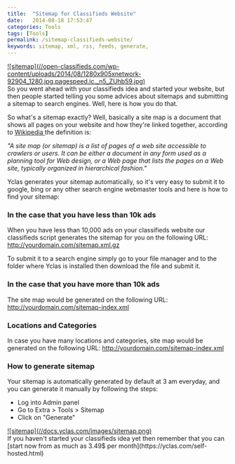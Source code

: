 ```yaml
---
title:  "Sitemap for Classifieds Website"
date:   2014-08-18 17:53:47
categories: Tools
tags: [Tools]
permalink: /sitemap-classifieds-website/
keywords: sitemap, xml, rss, feeds, generate,
---
```

<a href="//open-classifieds.com/wp-content/uploads/2014/08/1280x905xnetwork-92904_1280.jpg.pagespeed.ic._n5_ZUhb59.jpg" class="thumbnail gallery-item" data-gallery>
![sitemap](//open-classifieds.com/wp-content/uploads/2014/08/1280x905xnetwork-92904_1280.jpg.pagespeed.ic._n5_ZUhb59.jpg)
</a>

<br>
So you went ahead with your classifieds idea and started your website, but then people started telling you some advices about sitemaps and submitting a sitemap to search engines. Well, here is how you do that.

So what's a sitemap exactly? Well, basically a site map is a document that shows all pages on your website and how they're linked together, according to [Wikipedia ](http://en.wikipedia.org/wiki/Site_map)the definition is: 

_"A site map (or sitemap) is a list of pages of a web site accessible to crawlers or users. It can be either a document in any form used as a planning tool for Web design, or a Web page that lists the pages on a Web site, typically organized in hierarchical fashion."_

Yclas generates your sitemap automatically, so it's very easy to submit it to google, bing or any other search engine webmaster tools and here is how to find your sitemap:

### In the case that you have less than 10k ads

When you have less than 10,000 ads on your classifieds website our classifieds script generates the sitemap for you on the following URL: http://yourdomain.com/sitemap.xml.gz

To submit it to a search engine simply go to your file manager and to the folder where Yclas is installed then download the file and submit it.

### In the case that you have more than 10k ads

The site map would be generated on the following URL: http://yourdomain.com/sitemap-index.xml

### Locations and Categories

In case you have many locations and categories, site map would be generated on the following URL: http://yourdomain.com/sitemap-index.xml

### How to generate sitemap

Your sitemap is automatically generated by default at 3 am everyday, and you can generate it manually by following the steps:

* Log into Admin panel
* Go to Extra > Tools > Sitemap
* Click on "Generate"

<a href="//docs.yclas.com/images/sitemap.png" class="thumbnail gallery-item" data-gallery>
![sitemap](//docs.yclas.com/images/sitemap.png)
</a>

<br>
If you haven't started your classifieds idea yet then remember that you can [start now from as much as 3.49$ per month](https://yclas.com/self-hosted.html)

